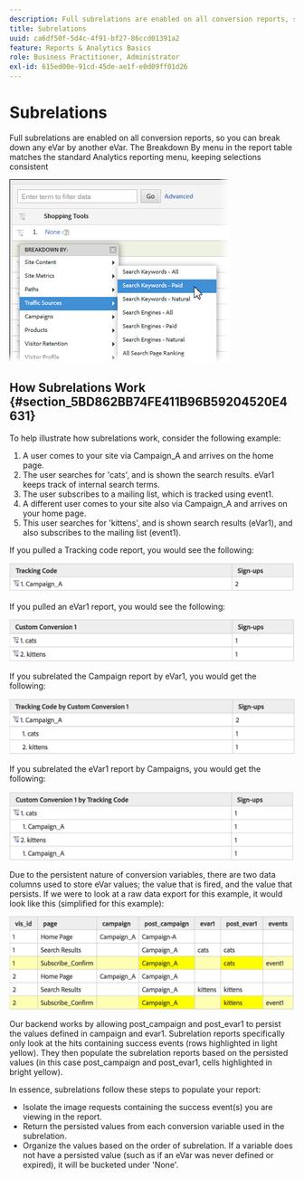 ```yaml
---
description: Full subrelations are enabled on all conversion reports, so you can break down any eVar by another eVar. The Breakdown By menu in the report table matches the standard Analytics reporting menu, keeping selections consistent
title: Subrelations
uuid: ca6df50f-5d4c-4f91-bf27-86ccd01391a2
feature: Reports & Analytics Basics
role: Business Practitioner, Administrator
exl-id: 615ed00e-91cd-45de-ae1f-e0d09ff01d26
---
```

# Subrelations

Full subrelations are enabled on all conversion reports, so you can break down any eVar by another eVar. The Breakdown By menu in the report table matches the standard Analytics reporting menu, keeping selections consistent

 ![](assets/subrelations.png)

## How Subrelations Work {#section_5BD862BB74FE411B96B59204520E4631}

To help illustrate how subrelations work, consider the following example:

1. A user comes to your site via Campaign_A and arrives on the home page.
1. The user searches for 'cats', and is shown the search results. eVar1 keeps track of internal search terms.
1. The user subscribes to a mailing list, which is tracked using event1.
1. A different user comes to your site also via Campaign_A and arrives on your home page.
1. This user searches for 'kittens', and is shown search results (eVar1), and also subscribes to the mailing list (event1).

If you pulled a Tracking code report, you would see the following:

![](assets/subrel_1.png)

If you pulled an eVar1 report, you would see the following:

![](assets/subrel_2.png)

If you subrelated the Campaign report by eVar1, you would get the following:

![](assets/subrel_3.png)

If you subrelated the eVar1 report by Campaigns, you would get the following:

![](assets/subrel_4.png)

Due to the persistent nature of conversion variables, there are two data columns used to store eVar values; the value that is fired, and the value that persists. If we were to look at a raw data export for this example, it would look like this (simplified for this example):

![](assets/subrel_5.png)

Our backend works by allowing post_campaign and post_evar1 to persist the values defined in campaign and evar1. Subrelation reports specifically only look at the hits containing success events (rows highlighted in light yellow). They then populate the subrelation reports based on the persisted values (in this case post_campaign and post_evar1, cells highlighted in bright yellow).

In essence, subrelations follow these steps to populate your report:

* Isolate the image requests containing the success event(s) you are viewing in the report.
* Return the persisted values from each conversion variable used in the subrelation.
* Organize the values based on the order of subrelation. If a variable does not have a persisted value (such as if an eVar was never defined or expired), it will be bucketed under 'None'.
